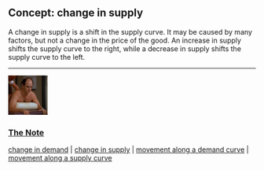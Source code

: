 ## Concept: change in supply

A change in supply is a shift in the supply curve. It may be caused by many factors, but not a change in the price of the good. An increase in supply shifts the supply curve to the right, while a decrease in supply shifts the supply curve to the left.

<hr>
<div class="clip-listing">
<img src="media/icons/note.jpg" alt="The Note icon">

### [The Note](../../clip/18/)

[change in demand](/concept/change-in-demand/) | [change in supply](/concept/change-in-supply/) | [movement along a demand curve](/concept/movement-along-a-demand-curve/) | [movement along a supply curve](/concept/movement-along-a-supply-curve/)
</div>


